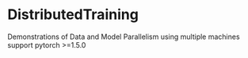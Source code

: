 # DistributedTraining
Demonstrations of Data and Model Parallelism using multiple machines \
support pytorch >=1.5.0

